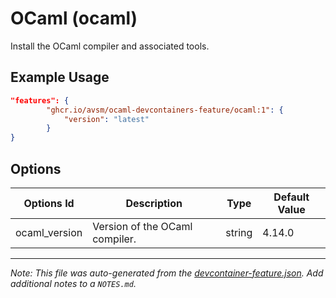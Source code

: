 
# OCaml (ocaml)

Install the OCaml compiler and associated tools.

## Example Usage

```json
"features": {
        "ghcr.io/avsm/ocaml-devcontainers-feature/ocaml:1": {
            "version": "latest"
        }
}
```

## Options

| Options Id | Description | Type | Default Value |
|-----|-----|-----|-----|
| ocaml_version | Version of the OCaml compiler. | string | 4.14.0 |



---

_Note: This file was auto-generated from the [devcontainer-feature.json](https://github.com/avsm/ocaml-devcontainers-feature/blob/main/src/ocaml/devcontainer-feature.json).  Add additional notes to a `NOTES.md`._

